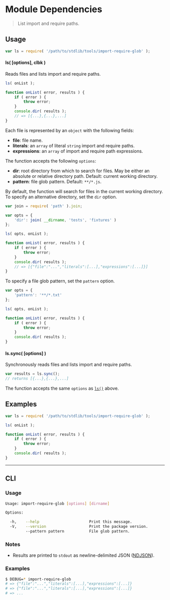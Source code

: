 # Module Dependencies

> List import and require paths.


<!-- <intro> -->

<!-- </intro> -->


<!-- <usage> -->

## Usage

``` javascript
var ls = require( '/path/to/stdlib/tools/import-require-glob' );
```

<a name="ls"></a>

#### ls( \[options\], clbk )

Reads files and lists import and require paths.

``` javascript
ls( onList );

function onList( error, results ) {
    if ( error ) {
        throw error;
    }
    console.dir( results );
    // => [{...},{...},...]
}
```

Each file is represented by an `object` with the following fields:

* __file__: file name.
* __literals__: an `array` of literal `string` import and require paths.
* __expressions__: an `array` of import and require path expressions.

The function accepts the following `options`:

* __dir__: root directory from which to search for files. May be either an absolute or relative directory path. Default: current working directory.
* __pattern__: file glob pattern. Default: `**/*.js`.

By default, the function will search for files in the current working directory. To specify an alternative directory, set the `dir` option.

``` javascript
var join = require( 'path' ).join;

var opts = {
    'dir': join( __dirname, 'tests', 'fixtures' )
};

ls( opts, onList );

function onList( error, results ) {
    if ( error ) {
        throw error;
    }
    console.dir( results );
    // => [{"file":"...","literals":[...],"expressions":[...]}]
}
```

To specify a file glob pattern, set the `pattern` option.

``` javascript
var opts = {
    'pattern': '**/*.txt'
};

ls( opts, onList );

function onList( error, results ) {
    if ( error ) {
        throw error;
    }
    console.dir( results );
}
```

#### ls.sync( \[options\] )

Synchronously reads files and lists import and require paths.

``` javascript
var results = ls.sync();
// returns [{...},{...},...]
```

The function accepts the same `options` as [`ls()`](#ls) above.


<!-- </usage> -->


<!-- <examples> -->

## Examples

``` javascript
var ls = require( '/path/to/stdlib/tools/import-require-glob' );

ls( onList );

function onList( error, results ) {
    if ( error ) {
        throw error;
    }
    console.dir( results );
}
```

<!-- </examples> -->


<!-- <cli> -->

---

## CLI

<!-- <usage> -->

### Usage

``` bash
Usage: import-require-glob [options] [dirname]

Options:

  -h,    --help                      Print this message.
  -V,    --version                   Print the package version.
         --pattern pattern           File glob pattern.
```

<!-- </usage> -->


<!-- <notes> -->

### Notes

* Results are printed to `stdout` as newline-delimited JSON ([NDJSON][ndjson]).

<!-- </notes> -->


<!-- <examples> -->

### Examples

``` bash
$ DEBUG=* import-require-glob
# => {"file":"...","literals":[...],"expressions":[...]}
# => {"file":"...","literals":[...],"expressions":[...]}
# => ...
```

<!-- </examples> -->

<!-- </cli> -->


<!-- <links> -->

[ndjson]: http://ndjson.org/

<!-- </links> -->
